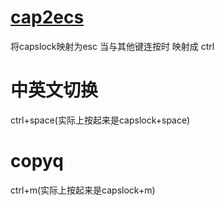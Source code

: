 # [cap2ecs](https://gitlab.com/interception/linux/plugins/caps2esc)
将capslock映射为esc 当与其他键连按时 映射成 ctrl
# 中英文切换
ctrl+space(实际上按起来是capslock+space)
# copyq
ctrl+m(实际上按起来是capslock+m)